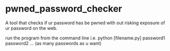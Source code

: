 # pwned_password_checker
A tool that checks if ur password has be pwned with out risking exposure of ur password on the web.

run the program from the command line
i.e. python [filename.py] password1 password2 ... (as many passwords as u want)
